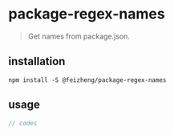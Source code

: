 # package-regex-names
> Get names from package.json.

## installation
```shell
npm install -S @feizheng/package-regex-names 
```

## usage
```js
// codes
```
